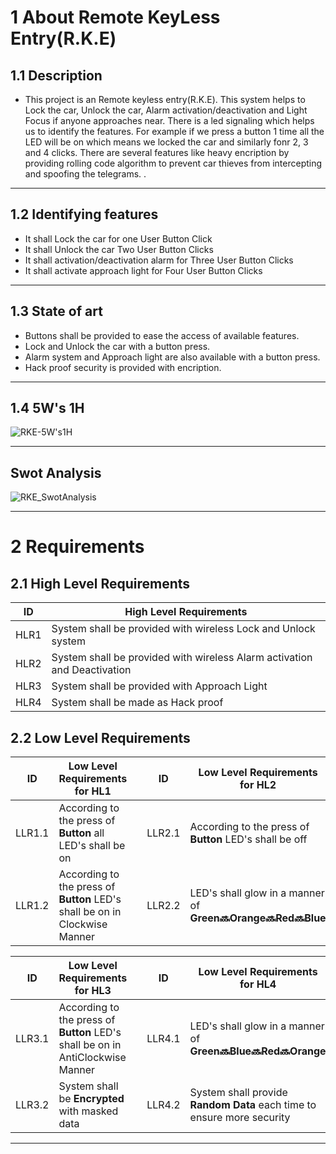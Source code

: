# 1 About Remote KeyLess Entry(R.K.E)
## 1.1 Description
* This project is an Remote keyless entry(R.K.E). This system helps to Lock the car, Unlock the car, Alarm activation/deactivation and Light Focus if anyone approaches near. There is a led signaling which helps us to identify the features. For example if we press a button 1 time all the LED will be on which means we locked the car and similarly fonr 2, 3 and 4 clicks. There are several features like heavy encription by providing rolling code algorithm to prevent car thieves from intercepting and spoofing the telegrams. .   
---
## 1.2 Identifying features
* It shall Lock the car for one User Button Click
* It shall Unlock the car Two User Button Clicks 
* It shall activation/deactivation alarm for Three User Button Clicks 
* It shall activate approach light for Four User Button Clicks 
---
## 1.3 State of art
* Buttons shall be provided to ease the access of available features.
* Lock and Unlock the car with a button press.
* Alarm system and Approach light are also available with a button press.
* Hack proof security is provided with encription.
---
 ## 1.4 5W's 1H
![RKE-5W's1H](https://user-images.githubusercontent.com/94365143/157699914-97ed74b7-4b9a-465b-a89b-c767e3b21aaa.png)

---

## Swot Analysis

![RKE_SwotAnalysis](https://user-images.githubusercontent.com/94365143/157739196-92958825-35e3-4469-b57e-ca3faf031340.png)

---

# 2 Requirements
## 2.1 High Level Requirements
| ID | High Level Requirements |
| -------- | -------------- |
| HLR1 | System shall be provided with wireless Lock and Unlock system |
| HLR2 | System shall be provided with wireless Alarm activation and Deactivation |
| HLR3 | System shall be provided with Approach Light |
| HLR4 | System shall be made as Hack proof |

## 2.2 Low Level Requirements

| ID | Low Level Requirements for HL1|       |ID | Low Level Requirements for HL2|
| -------- | -------------- | ---- |-------- | -------------- |
| LLR1.1 |  According to the press of __Button__ all LED's shall be on | | LLR2.1 | According to the press of __Button__  LED's shall be off  |
| LLR1.2 | According to the press of __Button__ LED's shall be on in Clockwise Manner | | LLR2.2 | LED's shall glow in a manner of __Green🔜Orange🔜Red🔜Blue__ |
     
| ID | Low Level Requirements for HL3|  |ID | Low Level Requirements for HL4|
| -------- | -------------- | ---- | -------- | -------------- |
| LLR3.1 |  According to the press of __Button__ LED's shall be on in AntiClockwise Manner | | LLR4.1 | LED's shall glow in a manner of __Green🔜Blue🔜Red🔜Orange__ |
| LLR3.2 | System shall be __Encrypted__ with masked data || LLR4.2 | System shall provide __Random Data__ each time to ensure more security |

---